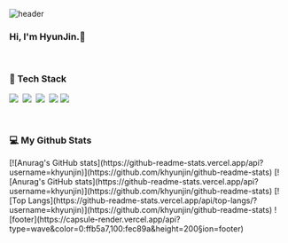 ![header](https://capsule-render.vercel.app/api?type=wave&color=0:ffb5a7,100:fec89a&height=450&section=header&text=HYUNJIN&animation=twinkling&fontSize=45&fontColor=ffffff&fontAlign=80&fontAlignY=45)
<p>
<h3 align="left">Hi, I'm HyunJin.👋</h3>
<br>
<h3 align="left">📖 Tech Stack</h3>
<p align="left">
  <img src="https://img.shields.io/badge/Java-007396?style=flat-square&logo=Java&logoColor=white"/></a>&nbsp
  <img src="https://img.shields.io/badge/Javascript-ffb13b?style=flat-square&logo=javascript&logoColor=white"/></a>&nbsp 
  <img src="https://img.shields.io/badge/C++-00599C?style=flat-square&logo=C%2B%2B&logoColor=white"/></a>&nbsp
  <img src="https://img.shields.io/badge/HTML-E34F26?style=flat-square&logo=HTML5&logoColor=white"/>
  <img src="https://img.shields.io/badge/Oracle-F80000?style=flat-square&logo=HTML5&logoColor=white"/>
  <br>
</p>
<br>
<h3 align="left">💻 My Github Stats</h3>
[![Anurag's GitHub stats](https://github-readme-stats.vercel.app/api?username=khyunjin)](https://github.com/khyunjin/github-readme-stats)
[![Anurag's GitHub stats](https://github-readme-stats.vercel.app/api?username=khyunjin)](https://github.com/khyunjin/github-readme-stats)
[![Top Langs](https://github-readme-stats.vercel.app/api/top-langs/?username=khyunjin)](https://github.com/khyunjin/github-readme-stats)
![footer](https://capsule-render.vercel.app/api?type=wave&color=0:ffb5a7,100:fec89a&height=200&section=footer)
